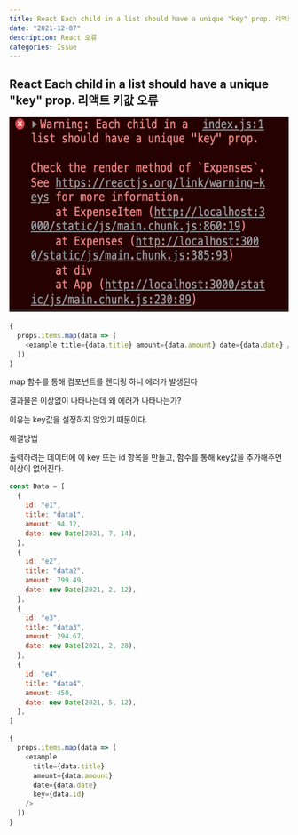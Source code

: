 ```yaml
---
title: React Each child in a list should have a unique "key" prop. 리액트 키값 오류
date: "2021-12-07"
description: React 오류
categories: Issue
---
```


## React Each child in a list should have a unique "key" prop. 리액트 키값 오류

 <img src="issue.png" width="600px" height="350px" title="beforeFont"/>

```js
{
  props.items.map(data => (
    <example title={data.title} amount={data.amount} date={data.date} />
  ))
}
```

map 함수를 통해 컴포넌트를 렌더링 하니 에러가 발생된다

결과물은 이상없이 나타나는데 왜 에러가 나타나는가?

이유는 key값을 설정하지 않았기 때문이다.

해결방법

출력하려는 데이터에 에 key 또는 id 항목을 만들고, 함수를 통해 key값을 추가해주면 이상이 없어진다.

```js
const Data = [
  {
    id: "e1",
    title: "data1",
    amount: 94.12,
    date: new Date(2021, 7, 14),
  },
  {
    id: "e2",
    title: "data2",
    amount: 799.49,
    date: new Date(2021, 2, 12),
  },
  {
    id: "e3",
    title: "data3",
    amount: 294.67,
    date: new Date(2021, 2, 28),
  },
  {
    id: "e4",
    title: "data4",
    amount: 450,
    date: new Date(2021, 5, 12),
  },
]
```

```js
{
  props.items.map(data => (
    <example
      title={data.title}
      amount={data.amount}
      date={data.date}
      key={data.id}
    />
  ))
}
```
